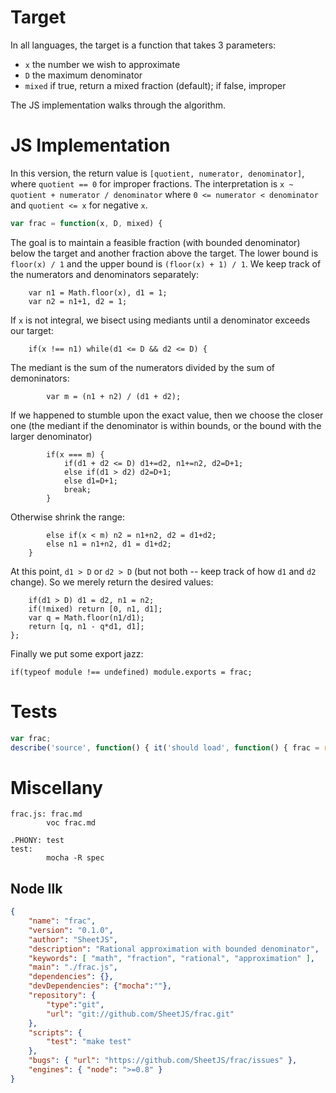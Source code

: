 # Target

In all languages, the target is a function that takes 3 parameters:

 - `x` the number we wish to approximate
 - `D` the maximum denominator
 - `mixed` if true, return a mixed fraction (default); if false, improper

The JS implementation walks through the algorithm.

# JS Implementation

In this version, the return value is `[quotient, numerator, denominator]`, 
where `quotient == 0` for improper fractions. The interpretation is 
`x ~ quotient + numerator / denominator` where `0 <= numerator < denominator`
and `quotient <= x` for negative `x`.

```js>frac.js
var frac = function(x, D, mixed) {
```

The goal is to maintain a feasible fraction (with bounded denominator) below
the target and another fraction above the target.  The lower bound is 
`floor(x) / 1` and the upper bound is `(floor(x) + 1) / 1`.  We keep track of
the numerators and denominators separately:

```
    var n1 = Math.floor(x), d1 = 1;
    var n2 = n1+1, d2 = 1;
```

If `x` is not integral, we bisect using mediants until a denominator exceeds
our target:

```
    if(x !== n1) while(d1 <= D && d2 <= D) {    
```

The mediant is the sum of the numerators divided by the sum of demoninators:

```
        var m = (n1 + n2) / (d1 + d2);
```

If we happened to stumble upon the exact value, then we choose the closer one
(the mediant if the denominator is within bounds, or the bound with the larger
denominator) 

```
        if(x === m) {
            if(d1 + d2 <= D) d1+=d2, n1+=n2, d2=D+1;
            else if(d1 > d2) d2=D+1;
            else d1=D+1;
            break;
        }
```

Otherwise shrink the range:

```
        else if(x < m) n2 = n1+n2, d2 = d1+d2;
        else n1 = n1+n2, d1 = d1+d2;
    }
```

At this point, `d1 > D` or `d2 > D` (but not both -- keep track of how `d1` and
`d2` change).  So we merely return the desired values:

```
    if(d1 > D) d1 = d2, n1 = n2;
    if(!mixed) return [0, n1, d1];
    var q = Math.floor(n1/d1);
    return [q, n1 - q*d1, d1];
};
```

Finally we put some export jazz:

```
if(typeof module !== undefined) module.exports = frac;
```

# Tests

```js>test.js
var frac;
describe('source', function() { it('should load', function() { frac = require('./'); }); });
```

# Miscellany

```make>Makefile
frac.js: frac.md
        voc frac.md

.PHONY: test
test: 
        mocha -R spec
```

## Node Ilk

```json>package.json
{
    "name": "frac",
    "version": "0.1.0",
    "author": "SheetJS",
    "description": "Rational approximation with bounded denominator",
    "keywords": [ "math", "fraction", "rational", "approximation" ],
    "main": "./frac.js",
    "dependencies": {},
    "devDependencies": {"mocha":""},
    "repository": {
        "type":"git",
        "url": "git://github.com/SheetJS/frac.git"
    },
    "scripts": {
        "test": "make test"
    },
    "bugs": { "url": "https://github.com/SheetJS/frac/issues" },
    "engines": { "node": ">=0.8" }
}
```


